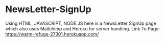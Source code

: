 # NewsLetter-SignUp
Using HTML, JAVASCRIPT, NODE.JS here is a NewsLetter SignUp page which also uses Mailchimp and Heroku for server handling.
Link To Page: https://warm-refuge-27301.herokuapp.com/
